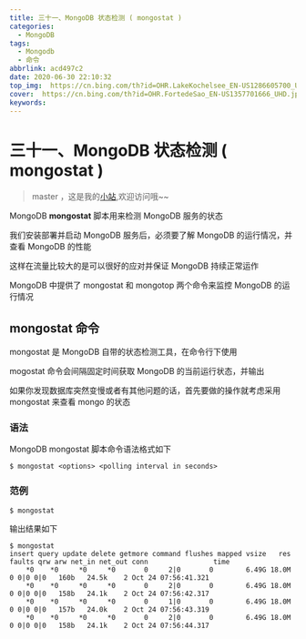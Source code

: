 ```yaml
---
title: 三十一、MongoDB 状态检测 ( mongostat )
categories:
  - MongoDB
tags:
  - Mongodb
  - 命令
abbrlink: acd497c2
date: 2020-06-30 22:10:32
top_img:  https://cn.bing.com/th?id=OHR.LakeKochelsee_EN-US1286605700_UHD.jpg
cover:  https://cn.bing.com/th?id=OHR.FortedeSao_EN-US1357701666_UHD.jpg
keywords:  
---
```

# 三十一、MongoDB 状态检测 ( mongostat )
> master ，这是我的[小站](https://www.tryrun.top),欢迎访问哦~~

MongoDB **mongostat** 脚本用来检测 MongoDB 服务的状态

我们安装部署并启动 MongoDB 服务后，必须要了解 MongoDB 的运行情况，并查看 MongoDB 的性能

这样在流量比较大的是可以很好的应对并保证 MongoDB 持续正常运作

MongoDB 中提供了 mongostat 和 mongotop 两个命令来监控 MongoDB 的运行情况

## mongostat 命令

mongostat 是 MongoDB 自带的状态检测工具，在命令行下使用

mogostat 命令会间隔固定时间获取 MongoDB 的当前运行状态，并输出

如果你发现数据库突然变慢或者有其他问题的话，首先要做的操作就考虑采用 mongostat 来查看 mongo 的状态

### 语法

MongoDB mongostat 脚本命令语法格式如下

```
$ mongostat <options> <polling interval in seconds>
```

### 范例

```
$ mongostat
```

输出结果如下

```
$ mongostat
insert query update delete getmore command flushes mapped vsize   res faults qrw arw net_in net_out conn                time
    *0    *0     *0     *0       0     2|0       0        6.49G 18.0M      0 0|0 0|0   160b   24.5k    2 Oct 24 07:56:41.321
    *0    *0     *0     *0       0     2|0       0        6.49G 18.0M      0 0|0 0|0   158b   24.1k    2 Oct 24 07:56:42.317
    *0    *0     *0     *0       0     1|0       0        6.49G 18.0M      0 0|0 0|0   157b   24.0k    2 Oct 24 07:56:43.319
    *0    *0     *0     *0       0     2|0       0        6.49G 18.0M      0 0|0 0|0   158b   24.1k    2 Oct 24 07:56:44.317
```